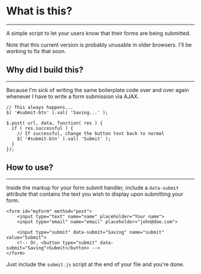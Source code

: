 # What is this?
------------------------------

A simple script to let your users know that their forms are being submitted.

Note that this current version is probably unusable in older browsers. I'll be working to fix that soon.

## Why did I build this?
------------------------------

Because I'm sick of writing the same boilerplate code over and over again whenever I have to write a form submission via AJAX.

    // This always happens...
    $( '#submit-btn' ).val( 'Saving...' );

    $.post( url, data, function( res ) {
      if ( res.successful ) {
        // If successful, change the button text back to normal
        $( '#submit-btn' ).val( 'Submit' );
      }
    });

## How to use?
------------------------------

Inside the markup for your form submit handler, include a `data-submit` attribute that contains the text you wish to display upon submitting your form.

    <form id="myForm" method="post">
        <input type="text" name="name" placeholder="Your name">
        <input type="email" name="email" placeholder="john@doe.com">

        <input type="submit" data-submit="Saving" name="submit" value="Submit">
        <!-- Or, <button type="submit" data-submit="Saving">Submit</button> -->
    </form>

Just include the `submit.js` script at the end of your file and you're done.